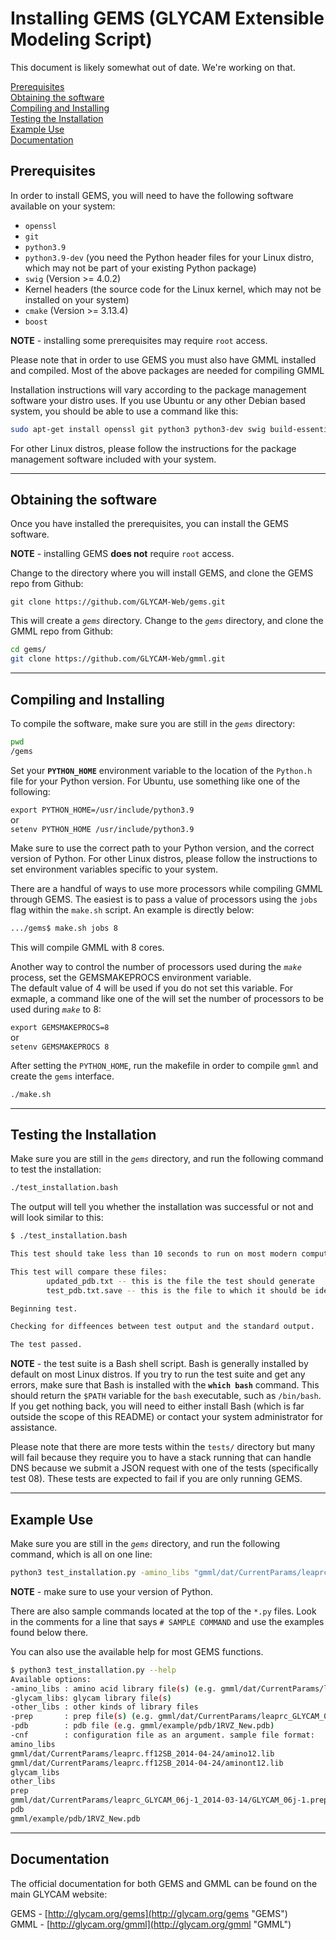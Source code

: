 # Installing GEMS (GLYCAM Extensible Modeling Script)

This document is likely somewhat out of date.  We're working on that.

[Prerequisites](#prerequisites)  
[Obtaining the software](#obtaining-the-software)  
[Compiling and Installing](#compiling-and-installing)  
[Testing the Installation](#testing-the-installation)  
[Example Use](#example-use)  
[Documentation](#documentation)  

## Prerequisites

In order to install GEMS, you will need to have the following software available on your system: 

* `openssl` 
* `git` 
* `python3.9`
* `python3.9-dev` (you need the Python header files for your Linux distro, which may not be part of your existing Python package)
* `swig` (Version >= 4.0.2)
* Kernel headers (the source code for the Linux kernel, which may not be installed on your system)
* `cmake` (Version >= 3.13.4)
* `boost`

**NOTE** - installing some prerequisites may require `root` access.

Please note that in order to use GEMS you must also have GMML installed and compiled. Most of the above packages are needed for compiling GMML

Installation instructions will vary according to the package management software your distro uses.  If you use Ubuntu or any other Debian based system, you should be able to use a command like this:

```bash
sudo apt-get install openssl git python3 python3-dev swig build-essential cmake libboost-all-dev 
```
For other Linux distros, please follow the instructions for the package management software included with your system. 

---

## Obtaining the software

Once you have installed the prerequisites, you can install the GEMS software. 

**NOTE** - installing GEMS **does not** require `root` access. 

Change to the directory where you will install GEMS, and clone the GEMS repo from Github: 

`git clone https://github.com/GLYCAM-Web/gems.git`

This will create a *`gems`* directory. Change to the *`gems`* directory, and clone the GMML repo from Github: 

```bash
cd gems/
git clone https://github.com/GLYCAM-Web/gmml.git
```

---

## Compiling and Installing

To compile the software, make sure you are still in the *`gems`* directory: 

```bash
pwd
/gems
```

Set your **`PYTHON_HOME`** environment variable to the location of the `Python.h` file for your Python version. For Ubuntu, use something like one of the following: 

`export PYTHON_HOME=/usr/include/python3.9`   
or   
`setenv PYTHON_HOME /usr/include/python3.9`  

Make sure to use the correct path to your Python version, and the correct version of Python. 
For other Linux distros, please follow the instructions to set environment variables specific to your system. 

There are a handful of ways to use more processors while compiling GMML through GEMS. The easiest is to pass a value of processors using the `jobs` flag within the `make.sh` script. An example is directly below:

```bash
.../gems$ make.sh jobs 8
``` 

This will compile GMML with 8 cores.

Another way to control the number of processors used during the *`make`* process, set the GEMSMAKEPROCS environment variable.  
The default value of 4 will be used if you do not set this variable. For exmaple, a command like one of the 
will set the number of processors to be used during *`make`* to 8:

`export GEMSMAKEPROCS=8`   
or   
`setenv GEMSMAKEPROCS 8`  

After setting the `PYTHON_HOME`, run the makefile in order to compile `gmml` and create the `gems` interface. 

```bash
./make.sh
```
---

## Testing the Installation

Make sure you are still in the *`gems`* directory, and run the following command to test the installation: 

```bash
./test_installation.bash
```
The output will tell you whether the installation was successful or not and will look similar to this:

```bash
$ ./test_installation.bash

This test should take less than 10 seconds to run on most modern computers.

This test will compare these files:
        updated_pdb.txt -- this is the file the test should generate
        test_pdb.txt.save -- this is the file to which it should be identical

Beginning test.

Checking for diffeences between test output and the standard output.

The test passed.
```        

**NOTE** - the test suite is a Bash shell script. Bash is generally installed by default on most Linux distros. If you try to run the test suite and get any errors, make sure that Bash is installed with the **`which bash`** command. This should return the `$PATH` variable for the `bash` executable, such as `/bin/bash`. If you get nothing back, you will need to either install Bash (which is far outside the scope of this README) or contact your system administrator for assistance. 

Please note that there are more tests within the `tests/` directory but many will fail because they require you to have a stack running that can handle DNS because we submit a JSON request with one of the tests (specifically test 08). These tests are expected to fail if you are only running GEMS. 

---

## Example Use

Make sure you are still in the *`gems`* directory, and run the following command, which is all on one line:   

```bash
python3 test_installation.py -amino_libs "gmml/dat/CurrentParams/leaprc.ff12SB_2014-04-24/amino12.lib","gmml/dat/CurrentParams/leaprc.ff12SB_2014-04-24/aminont12.lib","gmml/dat/CurrentParams/leaprc.ff12SB_2014-04-24/aminoct12.lib" -prep "gmml/dat/CurrentParams/leaprc_GLYCAM_06j-1_2014-03-14/GLYCAM_06j-1.prep" -pdb "gmml/example/pdb/Small_to_test.pdb" > testing.log 2&> testing.error
```
**NOTE** - make sure to use your version of Python. 

There are also sample commands located at the top of the `*.py` files. Look in the comments for a line that says `# SAMPLE COMMAND` and use the examples found below there. 

You can also use the available help for most GEMS functions. 

```bash
$ python3 test_installation.py --help
Available options:
-amino_libs : amino acid library file(s) (e.g. gmml/dat/CurrentParams/leaprc.ff12SB_2014-04-24/amino12.lib)
-glycam_libs: glycam library file(s)
-other_libs : other kinds of library files
-prep       : prep file(s) (e.g. gmml/dat/CurrentParams/leaprc_GLYCAM_06j-1_2014-03-14/GLYCAM_06j-1.prep)
-pdb        : pdb file (e.g. gmml/example/pdb/1RVZ_New.pdb)
-cnf        : configuration file as an argument. sample file format:
amino_libs
gmml/dat/CurrentParams/leaprc.ff12SB_2014-04-24/amino12.lib
gmml/dat/CurrentParams/leaprc.ff12SB_2014-04-24/aminont12.lib
glycam_libs
other_libs
prep
gmml/dat/CurrentParams/leaprc_GLYCAM_06j-1_2014-03-14/GLYCAM_06j-1.prep
pdb
gmml/example/pdb/1RVZ_New.pdb
```

---

## Documentation

The official documentation for both GEMS and GMML can be found on the main GLYCAM website: 

GEMS - [http://glycam.org/gems](http://glycam.org/gems "GEMS")  
GMML - [http://glycam.org/gmml](http://glycam.org/gmml "GMML")

